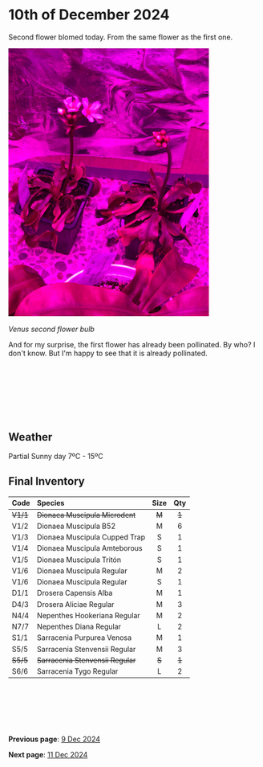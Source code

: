 # 10th of December 2024

Second flower blomed today. From the same flower as the first one.

<img src="../../docs/resource/img/20241210/10122024_1.jpeg" alt="Venus second flower bulb" width="400">

*Venus second flower bulb*

And for my surprise, the first flower has already been pollinated. By who? I don't know. But I'm happy to see that it is already pollinated.


<br><br><br><br>
<br><br>

## Weather

Partial Sunny day  7ºC - 15ºC


## Final Inventory

| Code  |  Species                           | Size  |  Qty  |
| :---- | :--------------------------------- | :--: | :---: |
| ~~V1/1~~  |  ~~Dionaea Muscipula Microdent~~       | ~~M~~    |   ~~1~~   |
| V1/2  |  Dionaea Muscipula B52             | M    |   6   |
| V1/3  |  Dionaea Muscipula Cupped Trap     | S    |   1   |
| V1/4  |  Dionaea Muscipula Amteborous      | S    |   1   |
| V1/5  |  Dionaea Muscipula Tritón          | S    |   1   |
| V1/6  |  Dionaea Muscipula Regular         | M    |   2   |
| V1/6  |  Dionaea Muscipula Regular         | S    |   1   |
| D1/1  |  Drosera Capensis Alba             | M    |   1   |
| D4/3  |  Drosera Aliciae Regular           | M    |   3   |
| N4/4  |  Nepenthes Hookeriana Regular      | M    |   2   |
| N7/7  |  Nepenthes Diana Regular           | L    |   2   |
| S1/1  |  Sarracenia Purpurea Venosa        | M    |   1   |
| S5/5  |  Sarracenia Stenvensii Regular     | M    |   3   |
| ~~S5/5~~  |  ~~Sarracenia Stenvensii Regular~~     | ~~S~~    |   ~~1~~   |
| S6/6  |  Sarracenia Tygo Regular           | L    |   2   |

<br>
<br>
<br>
<br>
<br>

**Previous page**: <a href="./9_dec_2024">9 Dec 2024</a>

**Next page**: <a href="./11_dec_2024">11 Dec 2024</a>
<br>
<br>
<br>
<br>
<br>
<br>
